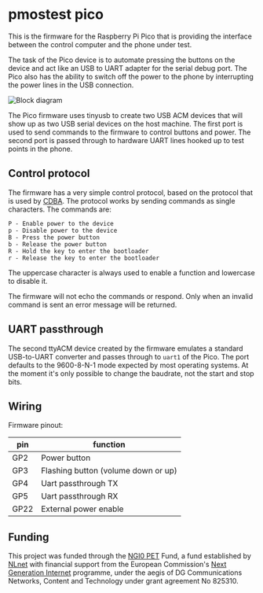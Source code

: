 # pmostest pico

This is the firmware for the Raspberry Pi Pico that is providing the
interface between the control computer and the phone under test.

The task of the Pico device is to automate pressing the buttons on the device
and act like an USB to UART adapter for the serial debug port. The Pico
also has the ability to switch off the power to the phone by interrupting
the power lines in the USB connection.

![Block diagram](https://brixitcdn.net/metainfo/picotest-diagram.png)

The Pico firmware uses tinyusb to create two USB ACM devices that will show up
as two USB serial devices on the host machine. The first port is used to
send commands to the firmware to control buttons and power. The second port
is passed through to hardware UART lines hooked up to test points in the phone.

## Control protocol

The firmware has a very simple control protocol, based on the protocol that
is used by [CDBA](https://github.com/andersson/cdba). The protocol works by
sending commands as single characters. The commands are:

```
P - Enable power to the device
p - Disable power to the device
B - Press the power button
b - Release the power button
R - Hold the key to enter the bootloader
r - Release the key to enter the bootloader
```

The uppercase character is always used to enable a function and lowercase
to disable it.

The firmware will not echo the commands or respond. Only when an invalid command
is sent an error message will be returned.

## UART passthrough

The second ttyACM device created by the firmware emulates a standard USB-to-UART
converter and passes through to `uart1` of the Pico. The port defaults to
the 9600-8-N-1 mode expected by most operating systems. At the moment it's
only possible to change the baudrate, not the start and stop bits.

## Wiring

Firmware pinout:

| pin  | function                            |
|------|-------------------------------------|
| GP2  | Power button                        |
| GP3  | Flashing button (volume down or up) |
| GP4  | Uart passthrough TX                 |
| GP5  | Uart passthrough RX                 |
| GP22 | External power enable               |

## Funding

This project was funded through the [NGI0 PET](https://nlnet.nl/PET) Fund, a fund established
by [NLnet](https://nlnet.nl/) with
financial support from the European Commission's [Next Generation Internet](https://ngi.eu/) programme, under the aegis
of
DG Communications Networks, Content and Technology under grant agreement No 825310.
